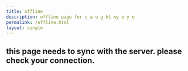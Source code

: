 ```yaml
---
title: offline
description: offline page for c a u g ht my e y e 
permalink: /offline.html
layout: single
---
```


## this page needs to sync with the server. please check your connection.